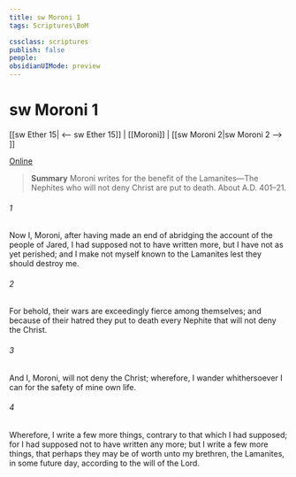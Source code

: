 ```yaml
---
title: sw Moroni 1
tags: Scriptures\BoM

cssclass: scriptures
publish: false
people:
obsidianUIMode: preview
---
```


# sw Moroni 1
[[sw Ether 15| <-- sw Ether 15]] | [[Moroni]] | [[sw Moroni 2|sw Moroni 2 --> ]]

[Online](https://churchofjesuschrist.org/study/scriptures/bofm/moro/1?lang=eng)

> __Summary__
Moroni writes for the benefit of the Lamanites—The Nephites who will not deny Christ are put to death. About A.D. 401–21.

###### 1 
Now I, Moroni, after having made an end of abridging the account of the people of Jared, I had supposed not to have written more, but I have not as yet perished; and I make not myself known to the Lamanites lest they should destroy me.

###### 2 
For behold, their wars are exceedingly fierce among themselves; and because of their hatred they put to death every Nephite that will not deny the Christ.

###### 3 
And I, Moroni, will not deny the Christ; wherefore, I wander whithersoever I can for the safety of mine own life.

###### 4 
Wherefore, I write a few more things, contrary to that which I had supposed; for I had supposed not to have written any more; but I write a few more things, that perhaps they may be of worth unto my brethren, the Lamanites, in some future day, according to the will of the Lord.

